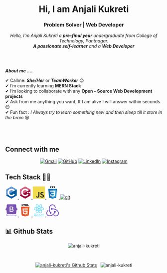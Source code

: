 <h1 align="center">Hi, I am Anjali Kukreti </h1>
<h3 align="center">Problem Solver | Web Developer</h3>




<p align="center">
  <em>
    Hello, I'm Anjali Kukreti a <b>pre-final year</b> undergraduate from College of Technology, Pantnagar. <br>
    <b>A passionate self-learner</b> and a <b>Web Developer</b>
  </em> 
  <br>

</p>
<br><br>
<!-- <img align="right" width=200px height=200px alt="side_sticker" src="https://media.giphy.com/media/TEnXkcsHrP4YedChhA/giphy.gif" /> -->

***About me ....***

✔ Callme: ***She/Her*** or ***TeamWorker*** 😊 <br>
✔ I’m currently learning **MERN Stack**<br>
✔ I’m looking to collaborate with any **Open - Source Web Development projects**<br>
✔ Ask from me anything you want, If I am alive I will answer within seconds 😉<br>
✔ Fun fact : *I Always try to learn something new and then sleep till it store in the brain* 😎<br><br><br><br>

## Connect with me

<p align="center">
	<a href="anjalikuku098@gmail.com" target="_blank"><img img src="https://img.shields.io/badge/gmail-%23EA4335.svg?style=plastic&logo=gmail&logoColor=white" alt="Gmail"/></a>
	<a href="https://github.com/anjali-kukreti"><img src="https://img.shields.io/badge/github-%23181717.svg?style=plastic&logo=github&logoColor=white" alt="GitHub"/></a>
<a href="https://www.linkedin.com/in/anjali-kukreti-04ab671b2/"><img src="https://img.shields.io/badge/linkedin-%230A66C2.svg?style=plastic&logo=linkedin&logoColor=white" alt="LinkedIn"/></a>
<a href="https://www.instagram.com/anjali___kukreti/"><img src="https://img.shields.io/badge/instagram-%23E4405F.svg?style=plastic&logo=instagram&logoColor=white" alt="Instagram"/></a>

</p>

## Tech Stack 👩‍💻
<a href="https://www.cprogramming.com/" target="_blank" rel="noreferrer"> <img src="https://raw.githubusercontent.com/devicons/devicon/master/icons/c/c-original.svg" alt="c" width="40" height="40"/> </a> <a href="https://www.w3schools.com/cpp/" target="_blank" rel="noreferrer"> <img src="https://raw.githubusercontent.com/devicons/devicon/master/icons/cplusplus/cplusplus-original.svg" alt="cplusplus" width="40" height="40"/> </a><a href="https://developer.mozilla.org/en-US/docs/Web/JavaScript" target="_blank" rel="noreferrer"> <img src="https://raw.githubusercontent.com/devicons/devicon/master/icons/javascript/javascript-original.svg" alt="javascript" width="40" height="40"/> </a><a href="https://www.w3schools.com/css/" target="_blank" rel="noreferrer"> <img src="https://raw.githubusercontent.com/devicons/devicon/master/icons/css3/css3-original-wordmark.svg" alt="css3" width="40" height="40"/> </a> <a href="https://git-scm.com/" target="_blank" rel="noreferrer"> <img src="https://www.vectorlogo.zone/logos/git-scm/git-scm-icon.svg" alt="git" width="40" height="40"/> </a> <p align="left"> <a href="https://getbootstrap.com" target="_blank" rel="noreferrer"> <img src="https://raw.githubusercontent.com/devicons/devicon/master/icons/bootstrap/bootstrap-plain-wordmark.svg" alt="bootstrap" width="40" height="40"/> </a>  <a href="https://www.w3.org/html/" target="_blank" rel="noreferrer"> <img src="https://raw.githubusercontent.com/devicons/devicon/master/icons/html5/html5-original-wordmark.svg" alt="html5" width="40" height="40"/> </a> <a href="https://reactjs.org/" target="_blank" rel="noreferrer"> <img src="https://raw.githubusercontent.com/devicons/devicon/master/icons/react/react-original-wordmark.svg" alt="react" width="40" height="40"/> </a> <a href="https://redux.js.org" target="_blank" rel="noreferrer"> <img src="https://raw.githubusercontent.com/devicons/devicon/master/icons/redux/redux-original.svg" alt="redux" width="40" height="40"/> </a> </p>

## 📊 Github Stats
<p align="center"><img src="https://github-readme-streak-stats.herokuapp.com?user=anjali-kukreti&theme=algolia&hide_border=true&date_format=j%20M%5B%20Y%5D)" alt="anjali-kukreti" /></p>

<br>

  <p align="center">
<a href="https://github.com/anuraghazra/github-readme-stats"><img alt="anjali-kukreti's Github Stats" src="https://github-readme-stats.vercel.app/api?username=anjali-kukreti&show_icons=true&count_private=true&theme=algolia" height="175px" width="400px"/></a>
  &nbsp;
<img src="https://github-readme-stats.vercel.app/api/top-langs?username=anjali-kukreti&langs_count=10&show_icons=true&locale=en&layout=compact&theme=algolia" alt="anjali-kukreti" height="175px" width="400px"/>
<br/>
</p>
<br/>


